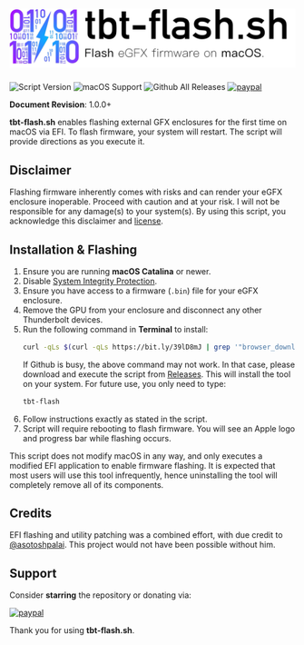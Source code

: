 # ![Header](/resources/header.png)
![Script Version](https://img.shields.io/github/release/mayankk2308/tbt-flash.svg?style=for-the-badge)
![macOS Support](https://img.shields.io/badge/macOS-10.15+-purple.svg?style=for-the-badge) ![Github All Releases](https://img.shields.io/github/downloads/mayankk2308/tbt-flash/total.svg?style=for-the-badge) [![paypal](https://www.paypalobjects.com/digitalassets/c/website/marketing/apac/C2/logos-buttons/optimize/34_Yellow_PayPal_Pill_Button.png)](https://www.paypal.com/cgi-bin/webscr?cmd=_donations&business=mayankk2308@icloud.com&lc=US&item_name=Development%20of%20TBTFlash&no_note=0&currency_code=USD&bn=PP-DonationsBF:btn_donate_SM.gif:NonHostedGuest)

**Document Revision**: 1.0.0+

**tbt-flash.sh** enables flashing external GFX enclosures for the first time on macOS via EFI. To flash firmware, your system will restart. The script will provide directions as you execute it.

## Disclaimer
Flashing firmware inherently comes with risks and can render your eGFX enclosure inoperable. Proceed with caution and at your risk. I will not be responsible for any damage(s) to your system(s). By using this script, you acknowledge this disclaimer and [license](./LICENSE.md).

## Installation & Flashing
1. Ensure you are running **macOS Catalina** or newer.
2. Disable [System Integrity Protection](https://www.imore.com/how-turn-system-integrity-protection-macos).
3. Ensure you have access to a firmware (`.bin`) file for your eGFX enclosure.
4. Remove the GPU from your enclosure and disconnect any other Thunderbolt devices.
5. Run the following command in **Terminal** to install:
   ```sh
   curl -qLs $(curl -qLs https://bit.ly/39lD8mJ | grep '"browser_download_url":' | cut -d'"' -f4) > tbt-flash.sh; sh tbt-flash.sh; rm tbt-flash.sh
   ```
   If Github is busy, the above command may not work. In that case, please download and execute the script from [Releases](https://github.com/mayankk2308/tbt-flash/releases). This will install the tool on your system. For future use, you only need to type:
   ```sh
   tbt-flash
   ```
6. Follow instructions exactly as stated in the script.
7. Script will require rebooting to flash firmware. You will see an Apple logo and progress bar while flashing occurs.

This script does not modify macOS in any way, and only executes a modified EFI application to enable firmware flashing. It is expected that most users will use this tool infrequently, hence uninstalling the tool will completely remove all of its components.

## Credits
EFI flashing and utility patching was a combined effort, with due credit to [@asotoshpalai](https://github.com/asutoshpalai). This project would not have been possible without him.

## Support
Consider **starring** the repository or donating via:

[![paypal](https://www.paypalobjects.com/digitalassets/c/website/marketing/apac/C2/logos-buttons/optimize/34_Yellow_PayPal_Pill_Button.png)](https://www.paypal.com/cgi-bin/webscr?cmd=_donations&business=mayankk2308@gmail.com&lc=US&item_name=Development%20of%20TBTFlash&no_note=0&currency_code=USD&bn=PP-DonationsBF:btn_donate_SM.gif:NonHostedGuest)

Thank you for using **tbt-flash.sh**.
